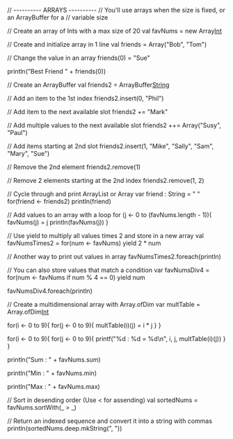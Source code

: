 // ---------- ARRAYS ----------
// You'll use arrays when the size is fixed, or an ArrayBuffer for a
// variable size
 
// Create an array of Ints with a max size of 20
val favNums = new Array[Int](20)
 
// Create and initialize array in 1 line
val friends = Array("Bob", "Tom")
 
// Change the value in an array
friends(0) = "Sue"
 
println("Best Friend " + friends(0))
 
// Create an ArrayBuffer
val friends2 = ArrayBuffer[String]()
 
// Add an item to the 1st index
friends2.insert(0, "Phil")
 
// Add item to the next available slot
friends2 += "Mark"
 
// Add multiple values to the next available slot
friends2 ++= Array("Susy", "Paul")
 
// Add items starting at 2nd slot
friends2.insert(1, "Mike", "Sally", "Sam", "Mary", "Sue")
 
// Remove the 2nd element
friends2.remove(1)
 
// Remove 2 elements starting at the 2nd index
friends2.remove(1, 2)
 
// Cycle through and print ArrayList or Array
var friend : String = " "
for(friend <- friends2)
      println(friend)
 
// Add values to an array with a loop
for (j <- 0 to (favNums.length - 1)){
  favNums(j) = j
  println(favNums(j))
}
 
// Use yield to multiply all values times 2 and store in a new array
val favNumsTimes2 = for(num <- favNums) yield 2 * num
 
// Another way to print out values in array
favNumsTimes2.foreach(println)
 
// You can also store values that match a condition
var favNumsDiv4 = for(num <- favNums if num % 4 == 0) yield num
 
favNumsDiv4.foreach(println)
 
// Create a multidimensional array with Array.ofDim
var multTable = Array.ofDim[Int](10,10)
 
for(i <- 0 to 9){
  for(j <- 0 to 9){
    multTable(i)(j) = i * j
  }
}
 
for(i <- 0 to 9){
  for(j <- 0 to 9){
    printf("%d : %d = %d\n", i, j, multTable(i)(j))
  }
}
 
println("Sum : " + favNums.sum)
 
println("Min : " + favNums.min)
 
println("Max : " + favNums.max)
 
// Sort in desending order (Use < for assending)
val sortedNums = favNums.sortWith(_ > _)
 
// Return an indexed sequence and convert it into a string with commas
println(sortedNums.deep.mkString(", "))